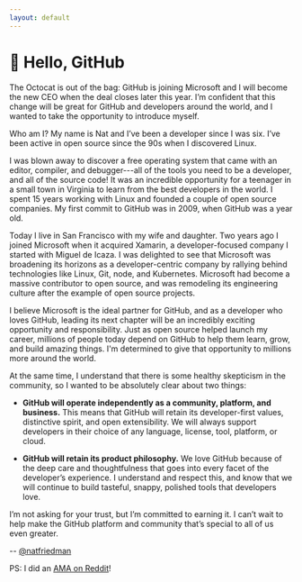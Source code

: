 ```yaml
---
layout: default
---
```


# 👋 Hello, GitHub

The Octocat is out of the bag: GitHub is joining Microsoft and I will become the new CEO when the deal closes later this year. I’m confident that this change will be great for GitHub and developers around the world, and I wanted to take the opportunity to introduce myself.

Who am I? My name is Nat and I’ve been a developer since I was six. I’ve been active in open source since the 90s when I discovered Linux.

I was blown away to discover a free operating system that came with an editor, compiler, and debugger---all of the tools you need to be a developer, and all of the source code! It was an incredible opportunity for a teenager in a small town in Virginia to learn from the best developers in the world. I spent 15 years working with Linux and founded a couple of open source companies. My first commit to GitHub was in 2009, when GitHub was a year old.

Today I live in San Francisco with my wife and daughter. Two years ago I joined Microsoft when it acquired Xamarin, a developer-focused company I started with Miguel de Icaza. I was delighted to see that Microsoft was broadening its horizons as a developer-centric company by rallying behind technologies like Linux, Git, node, and Kubernetes. Microsoft had become a massive contributor to open source, and was remodeling its engineering culture after the example of open source projects.

I believe Microsoft is the ideal partner for GitHub, and as a developer who loves GitHub, leading its next chapter will be an incredibly exciting opportunity and responsibility. Just as open source helped launch my career, millions of people today depend on GitHub to help them learn, grow, and build amazing things. I'm determined to give that opportunity to millions more around the world.

At the same time, I understand that there is some healthy skepticism in the community, so I wanted to be absolutely clear about two things:

* **GitHub will operate independently as a community, platform, and business.** This means that GitHub will retain its developer-first values, distinctive spirit, and open extensibility. We will always support developers in their choice of any language, license, tool, platform, or cloud.

* **GitHub will retain its product philosophy.** We love GitHub because of the deep care and thoughtfulness that goes into every facet of the developer’s experience. I understand and respect this, and know that we will continue to build tasteful, snappy, polished tools that developers love.

I’m not asking for your trust, but I’m committed to earning it. I can’t wait to help make the GitHub platform and community that’s special to all of us even greater.

-- [@natfriedman](https://github.com/natfriedman)

PS: I did an [AMA on Reddit](https://www.reddit.com/r/AMA/comments/8pc8mf/im_nat_friedman_future_ceo_of_github_ama/)! 
